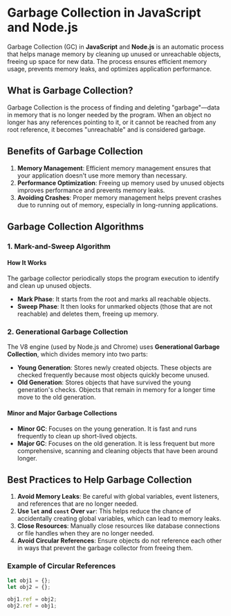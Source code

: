 # Garbage Collection in JavaScript and Node.js

Garbage Collection (GC) in **JavaScript** and **Node.js** is an automatic process that helps manage memory by cleaning up unused or unreachable objects, freeing up space for new data. The process ensures efficient memory usage, prevents memory leaks, and optimizes application performance.

## What is Garbage Collection?

Garbage Collection is the process of finding and deleting "garbage"—data in memory that is no longer needed by the program. When an object no longer has any references pointing to it, or it cannot be reached from any root reference, it becomes "unreachable" and is considered garbage.

## Benefits of Garbage Collection

1. **Memory Management**: Efficient memory management ensures that your application doesn't use more memory than necessary.
2. **Performance Optimization**: Freeing up memory used by unused objects improves performance and prevents memory leaks.
3. **Avoiding Crashes**: Proper memory management helps prevent crashes due to running out of memory, especially in long-running applications.

## Garbage Collection Algorithms

### 1. Mark-and-Sweep Algorithm

#### How It Works
The garbage collector periodically stops the program execution to identify and clean up unused objects.

- **Mark Phase**: It starts from the root and marks all reachable objects.
- **Sweep Phase**: It then looks for unmarked objects (those that are not reachable) and deletes them, freeing up memory.

### 2. Generational Garbage Collection

The V8 engine (used by Node.js and Chrome) uses **Generational Garbage Collection**, which divides memory into two parts:

- **Young Generation**: Stores newly created objects. These objects are checked frequently because most objects quickly become unused.
- **Old Generation**: Stores objects that have survived the young generation's checks. Objects that remain in memory for a longer time move to the old generation.

#### Minor and Major Garbage Collections

- **Minor GC**: Focuses on the young generation. It is fast and runs frequently to clean up short-lived objects.
- **Major GC**: Focuses on the old generation. It is less frequent but more comprehensive, scanning and cleaning objects that have been around longer.

## Best Practices to Help Garbage Collection

1. **Avoid Memory Leaks**: Be careful with global variables, event listeners, and references that are no longer needed.
2. **Use `let` and `const` Over `var`**: This helps reduce the chance of accidentally creating global variables, which can lead to memory leaks.
3. **Close Resources**: Manually close resources like database connections or file handles when they are no longer needed.
4. **Avoid Circular References**: Ensure objects do not reference each other in ways that prevent the garbage collector from freeing them.

### Example of Circular References

```javascript
let obj1 = {};
let obj2 = {};

obj1.ref = obj2;
obj2.ref = obj1;

